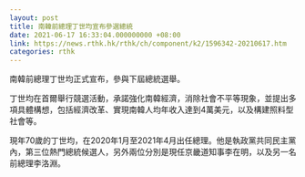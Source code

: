```yaml
---
layout: post
title: 南韓前總理丁世均宣布參選總統
date: 2021-06-17 16:33:04.000000000 +08:00
link: https://news.rthk.hk/rthk/ch/component/k2/1596342-20210617.htm
categories: rthk
---
```


南韓前總理丁世均正式宣布，參與下屆總統選舉。

丁世均在首爾舉行競選活動，承諾強化南韓經濟，消除社會不平等現象，並提出多項具體構想，包括經濟改革、實現南韓人均年收入達到4萬美元，以及構建照料型社會等。

現年70歲的丁世均，在2020年1月至2021年4月出任總理。他是執政黨共同民主黨內，第三位熱門總統候選人，另外兩位分別是現任京畿道知事李在明，以及另一名前總理李洛淵。
